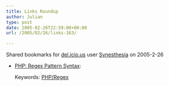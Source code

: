 ```yaml
---
title: Links Roundup
author: Julian
type: post
date: 2005-02-26T22:59:00+00:00
url: /2005/02/26/links-163/

---
```

Shared bookmarks for [del.icio.us][1] user  [Synesthesia][2] on 2005-2-26

  * [PHP: Regex Pattern Syntax][3]:
   
    Keywords: [PHP/Regex][4]

 [1]: http://del.icio.us/
 [2]: http://del.icio.us/synesthesia
 [3]: http://uk.php.net/manual/en/reference.pcre.pattern.syntax.php "http://uk.php.net/manual/en/reference.pcre.pattern.syntax.php"
 [4]: http://del.icio.us/synesthesia/PHP/Regex